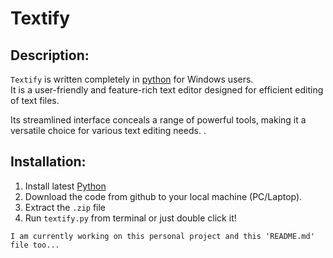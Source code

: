 # Textify


## Description:

`Textify` is written completely in [python](https://www.python.org) for Windows users.<br>
It is a user-friendly and feature-rich text editor designed for efficient editing of text files.

Its streamlined interface conceals a range of powerful tools, making it a versatile choice for various text editing needs. .<br>

## Installation:

1. Install latest [Python](https://www.python.org/download)
2. Download the code from github to your local machine (PC/Laptop).
3. Extract the `.zip` file
4. Run `textify.py` from terminal or just double click it!


`I am currently working on this personal project and this 'README.md' file too...`